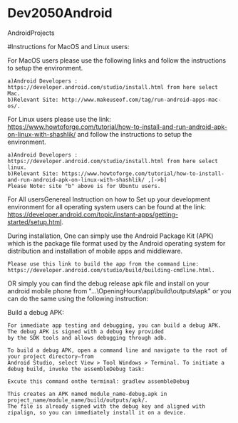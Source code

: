 # Dev2050Android
AndroidProjects

#Instructions for MacOS and Linux users:

For MacOS users please use the following links and follow the instructions to setup the environment.

	a)Android Developers : https://developer.android.com/studio/install.html from here select Mac.
	b)Relevant Site: http://www.makeuseof.com/tag/run-android-apps-mac-os/.

For Linux users please use the link: https://www.howtoforge.com/tutorial/how-to-install-and-run-android-apk-on-linux-with-shashlik/
  and follow the instructions to setup the environment.
 
	a)Android Developers : https://developer.android.com/studio/install.html from here select linux.
	b)Relevant Site: https://www.howtoforge.com/tutorial/how-to-install-and-run-android-apk-on-linux-with-shashlik/ ,[->b]
	Please Note: site "b" above is for Ubuntu users.

For All usersGenereal Instruction on how to Set up your development environment for all operating system users can be found at the link: https://developer.android.com/topic/instant-apps/getting-started/setup.html.

During installation, One can simply use the Android Package Kit (APK) which is the package file format used by the Android operating system for distribution and installation of mobile apps and middleware. 

	Please use this link to build the app from the command Line: https://developer.android.com/studio/build/building-cmdline.html.

OR simply you can find the debug release apk file and install on your android mobile phone from "...\OpeningHours\app\build\outputs\apk"
or you can do the same using the following instruction:

Build a debug APK:

	For immediate app testing and debugging, you can build a debug APK. The debug APK is signed with a debug key provided 
	by the SDK tools and allows debugging through adb.

	To build a debug APK, open a command line and navigate to the root of your project directory—from 
	Android Studio, select View > Tool Windows > Terminal. To initiate a debug build, invoke the assembleDebug task:

	Excute this command onthe terminal: gradlew assembleDebug

	This creates an APK named module_name-debug.apk in project_name/module_name/build/outputs/apk/. 
	The file is already signed with the debug key and aligned with zipalign, so you can immediately install it on a device. 

	
